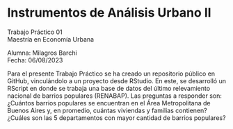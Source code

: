 # Instrumentos de Análisis Urbano II  
Trabajo Práctico 01  
Maestría en Economía Urbana

Alumna: Milagros Barchi  
Fecha: 06/08/2023

Para el presente Trabajo Práctico se ha creado un repositorio público en GitHub, vinculándolo a un proyecto desde RStudio. En este, se desarrolló un RScript en donde se trabaja una base de datos del último relevamiento nacional de barrios populares (RENABAP). Las preguntas a responder son: ¿Cuántos barrios populares se encuentran en el Área Metropolitana de Buenos Aires y, en promedio, cuántas viviendas y familias contienen? ¿Cuáles son las 5 departamentos con mayor cantidad de barrios populares? 
